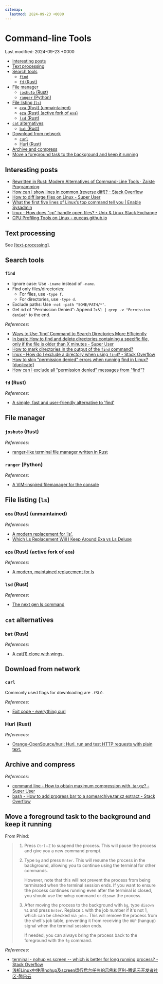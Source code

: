```yaml
---
sitemap:
  lastmod: 2024-09-23 +0000
---
```


# Command-line Tools

Last modified: 2024-09-23 +0000

- [Interesting posts](#interesting-posts)
- [Text processing](#text-processing)
- [Search tools](#search-tools)
  - [`find`](#find)
  - [`fd` (Rust)](#fd-rust)
- [File manager](#file-manager)
  - [`joshuto` (Rust)](#joshuto-rust)
  - [`ranger` (Python)](#ranger-python)
- [File listing (`ls`)](#file-listing-ls)
  - [`exa` (Rust) (unmaintained)](#exa-rust-unmaintained)
  - [`eza` (Rust) (active fork of `exa`)](#eza-rust-active-fork-of-exa)
  - [`lsd` (Rust)](#lsd-rust)
- [`cat` alternatives](#cat-alternatives)
  - [`bat` (Rust)](#bat-rust)
- [Download from network](#download-from-network)
  - [`curl`](#curl)
  - [Hurl (Rust)](#hurl-rust)
- [Archive and compress](#archive-and-compress)
- [Move a foreground task to the background and keep it running](#move-a-foreground-task-to-the-background-and-keep-it-running)

## Interesting posts

- [Rewritten in Rust: Modern Alternatives of Command-Line Tools · Zaiste Programming](https://zaiste.net/posts/shell-commands-rust/)
- [How can I show lines in common (reverse diff)? - Stack Overflow](https://stackoverflow.com/questions/746458/how-can-i-show-lines-in-common-reverse-diff)
- [How to diff large files on Linux - Super User](https://superuser.com/questions/174283/how-to-diff-large-files-on-linux)
- [What the first five lines of Linux’s top command tell you \| Enable Sysadmin](https://www.redhat.com/sysadmin/interpret-top-output)
- [linux - How does "cp" handle open files? - Unix & Linux Stack Exchange](https://unix.stackexchange.com/questions/50466/how-does-cp-handle-open-files)
- [CPU Profiling Tools on Linux - euccas.github.io](http://euccas.github.io/blog/20170827/cpu-profiling-tools-on-linux.html)

## Text processing

See [[text-processing]].

## Search tools

### `find`

- Ignore case: Use `-iname` instead of `-name`.
- Find only files/directories:
  - For files, use `-type f`.
  - For directories, use `-type d`.
- Exclude paths: Use `-not -path "SOME/PATH/*"`.
- Get rid of "Permission Denied": Append `2>&1 | grep -v "Permission denied"` to the end.

*References*:

- [Ways to Use ‘find’ Command to Search Directories More Efficiently](https://www.tecmint.com/find-directory-in-linux/)
- [In bash: How to find and delete directories containing a specific file, only if the file is older than X minutes - Super User](https://superuser.com/questions/1499291/in-bash-how-to-find-and-delete-directories-containing-a-specific-file-only-if)
- [How to mark directories in the output of the `find` command?](https://unix.stackexchange.com/questions/652076/how-to-mark-directories-in-the-output-of-the-find-command)
- [linux - How do I exclude a directory when using `find`? - Stack Overflow](https://stackoverflow.com/questions/4210042/how-do-i-exclude-a-directory-when-using-find)
- [How to skip "permission denied" errors when running find in Linux? \[duplicate\]](https://unix.stackexchange.com/questions/42841/how-to-skip-permission-denied-errors-when-running-find-in-linux)
- [How can I exclude all "permission denied" messages from "find"?](https://stackoverflow.com/questions/762348/how-can-i-exclude-all-permission-denied-messages-from-find)

### `fd` (Rust)

*References*:

- [A simple, fast and user-friendly alternative to 'find'](https://github.com/sharkdp/fd)

## File manager

### `joshuto` (Rust)

*References*:

- [ranger-like terminal file manager written in Rust](https://github.com/kamiyaa/joshuto)

### `ranger` (Python)

*References*:

- [A VIM-inspired filemanager for the console](https://github.com/ranger/ranger)

## File listing (`ls`)

### `exa` (Rust) (unmaintained)

*References*:

- [A modern replacement for ‘ls’.](https://github.com/ogham/exa)
- [Which Ls Replacement Will I Keep Around Exa vs Ls Deluxe](https://www.youtube.com/watch?v=PDu1e6S_gWw)

### `eza` (Rust) (active fork of `exa`)

*References*:

- [A modern, maintained replacement for ls](https://github.com/eza-community/eza)

### `lsd` (Rust)

*References*:

- [The next gen ls command](https://github.com/lsd-rs/lsd)

## `cat` alternatives

### `bat` (Rust)

*References*:

- [A cat(1) clone with wings.](https://github.com/sharkdp/bat)

## Download from network

### `curl`

Commonly used flags for downloading are `-fSLO`.

*References*:

- [Exit code - everything curl](https://everything.curl.dev/cmdline/exitcode.html)

### Hurl (Rust)

*References*:

- [Orange-OpenSource/hurl: Hurl, run and test HTTP requests with plain text.](https://github.com/Orange-OpenSource/hurl)

## Archive and compress

*References*:

- [command line - How to obtain maximum compression with .tar.gz? - Super User](https://superuser.com/questions/514260/how-to-obtain-maximum-compression-with-tar-gz)
- [bash - How to add progress bar to a somearchive.tar.xz extract - Stack Overflow](https://stackoverflow.com/questions/19372373/how-to-add-progress-bar-to-a-somearchive-tar-xz-extract)

## Move a foreground task to the background and keep it running

From Phind:

> 1. Press `Ctrl`+`Z` to suspend the process. This will pause the process and give you a new command prompt.
> 2. Type `bg` and press `Enter`. This will resume the process in the background, allowing you to continue using the terminal for other commands.
>
>    However, note that this will not prevent the process from being terminated when the terminal session ends. If you want to ensure the process continues running even after the terminal is closed, you should use the `nohup` command or `disown` the process.
>
> 3. After moving the process to the background with `bg`, type `disown %1` and press `Enter`. Replace `1` with the job number if it's not 1, which can be checked via `jobs`. This will remove the process from the shell's job table, preventing it from receiving the `HUP` (hangup) signal when the terminal session ends.
>
>    If needed, you can always bring the process back to the foreground with the `fg` command.

*References*:

- [terminal - nohup vs screen -- which is better for long running process? - Stack Overflow](https://stackoverflow.com/questions/20766300/nohup-vs-screen-which-is-better-for-long-running-process)
- [浅析Linux中使用nohup及screen运行后台任务的示例和区别-腾讯云开发者社区-腾讯云](https://cloud.tencent.com/developer/article/1722221)

[//begin]: # "Autogenerated link references for markdown compatibility"
[text-processing]: text-processing.md "Text Processing on Linux"
[//end]: # "Autogenerated link references"